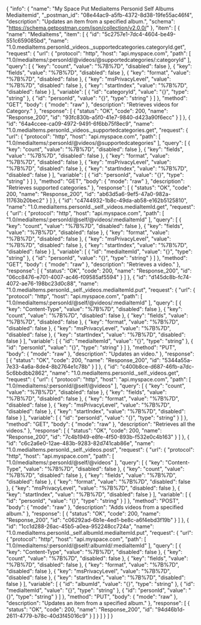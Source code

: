 {
  "info": {
    "name": "My Space Put Mediaitems Personid Self Albums Mediaitemid",
    "_postman_id": "08e44ac9-a5fb-4372-8d38-19fe55ac46f4",
    "description": "Updates an item from a specified album.",
    "schema": "https://schema.getpostman.com/json/collection/v2.0.0/"
  },
  "item": [
    {
      "name": "MediaItems",
      "item": [
        {
          "id": "5c2757e1-7dc4-4604-be49-551c659085bd",
          "name": "1.0.mediaItems.personId._videos._supportedcategories.categoryId.get",
          "request": {
            "url": {
              "protocol": "http",
              "host": "api.myspace.com",
              "path": [
                "1.0/mediaItems/:personId/@videos/@supportedcategories/:categoryId"
              ],
              "query": [
                {
                  "key": "count",
                  "value": "%7B%7D",
                  "disabled": false
                },
                {
                  "key": "fields",
                  "value": "%7B%7D",
                  "disabled": false
                },
                {
                  "key": "format",
                  "value": "%7B%7D",
                  "disabled": false
                },
                {
                  "key": "msPrivacyLevel",
                  "value": "%7B%7D",
                  "disabled": false
                },
                {
                  "key": "startIndex",
                  "value": "%7B%7D",
                  "disabled": false
                }
              ],
              "variable": [
                {
                  "id": "categoryId",
                  "value": "{}",
                  "type": "string"
                },
                {
                  "id": "personId",
                  "value": "{}",
                  "type": "string"
                }
              ]
            },
            "method": "GET",
            "body": {
              "mode": "raw"
            },
            "description": "Retrieves videos for Category."
          },
          "response": [
            {
              "status": "OK",
              "code": 200,
              "name": "Response_200",
              "id": "93fc830b-a5f0-41e7-9840-d423a90f6ecc"
            }
          ]
        },
        {
          "id": "64a4ccee-ca09-4972-9491-6f6bb75f8ec9",
          "name": "1.0.mediaItems.personId._videos._supportedcategories.get",
          "request": {
            "url": {
              "protocol": "http",
              "host": "api.myspace.com",
              "path": [
                "1.0/mediaItems/:personId/@videos/@supportedcategories"
              ],
              "query": [
                {
                  "key": "count",
                  "value": "%7B%7D",
                  "disabled": false
                },
                {
                  "key": "fields",
                  "value": "%7B%7D",
                  "disabled": false
                },
                {
                  "key": "format",
                  "value": "%7B%7D",
                  "disabled": false
                },
                {
                  "key": "msPrivacyLevel",
                  "value": "%7B%7D",
                  "disabled": false
                },
                {
                  "key": "startIndex",
                  "value": "%7B%7D",
                  "disabled": false
                }
              ],
              "variable": [
                {
                  "id": "personId",
                  "value": "{}",
                  "type": "string"
                }
              ]
            },
            "method": "GET",
            "body": {
              "mode": "raw"
            },
            "description": "Retrieves supported categories."
          },
          "response": [
            {
              "status": "OK",
              "code": 200,
              "name": "Response_200",
              "id": "ab63d5a6-9ef5-47a0-982a-11763b20bec2"
            }
          ]
        },
        {
          "id": "c4744932-1b8c-49da-ab58-e162b5125810",
          "name": "1.0.mediaItems.personId._self._videos.mediaItemId.get",
          "request": {
            "url": {
              "protocol": "http",
              "host": "api.myspace.com",
              "path": [
                "1.0/mediaItems/:personId/@self/@videos/:mediaItemId"
              ],
              "query": [
                {
                  "key": "count",
                  "value": "%7B%7D",
                  "disabled": false
                },
                {
                  "key": "fields",
                  "value": "%7B%7D",
                  "disabled": false
                },
                {
                  "key": "format",
                  "value": "%7B%7D",
                  "disabled": false
                },
                {
                  "key": "msPrivacyLevel",
                  "value": "%7B%7D",
                  "disabled": false
                },
                {
                  "key": "startIndex",
                  "value": "%7B%7D",
                  "disabled": false
                }
              ],
              "variable": [
                {
                  "id": "mediaItemId",
                  "value": "{}",
                  "type": "string"
                },
                {
                  "id": "personId",
                  "value": "{}",
                  "type": "string"
                }
              ]
            },
            "method": "GET",
            "body": {
              "mode": "raw"
            },
            "description": "Retrieves a video."
          },
          "response": [
            {
              "status": "OK",
              "code": 200,
              "name": "Response_200",
              "id": "06cc8476-e701-4007-ac46-f09585af5594"
            }
          ]
        },
        {
          "id": "d145dc8b-fc74-4072-ae76-198bc23d0c88",
          "name": "1.0.mediaItems.personId._self._videos.mediaItemId.put",
          "request": {
            "url": {
              "protocol": "http",
              "host": "api.myspace.com",
              "path": [
                "1.0/mediaItems/:personId/@self/@videos/:mediaItemId"
              ],
              "query": [
                {
                  "key": "Content-Type",
                  "value": "%7B%7D",
                  "disabled": false
                },
                {
                  "key": "count",
                  "value": "%7B%7D",
                  "disabled": false
                },
                {
                  "key": "fields",
                  "value": "%7B%7D",
                  "disabled": false
                },
                {
                  "key": "format",
                  "value": "%7B%7D",
                  "disabled": false
                },
                {
                  "key": "msPrivacyLevel",
                  "value": "%7B%7D",
                  "disabled": false
                },
                {
                  "key": "startIndex",
                  "value": "%7B%7D",
                  "disabled": false
                }
              ],
              "variable": [
                {
                  "id": "mediaItemId",
                  "value": "{}",
                  "type": "string"
                },
                {
                  "id": "personId",
                  "value": "{}",
                  "type": "string"
                }
              ]
            },
            "method": "PUT",
            "body": {
              "mode": "raw"
            },
            "description": "Updates an video."
          },
          "response": [
            {
              "status": "OK",
              "code": 200,
              "name": "Response_200",
              "id": "5344a55a-7e33-4a6a-8de4-8b2764e1c78b"
            }
          ]
        },
        {
          "id": "c400b8ce-d687-46fb-a7dc-5c6bbdbb2862",
          "name": "1.0.mediaItems.personId._self._videos.get",
          "request": {
            "url": {
              "protocol": "http",
              "host": "api.myspace.com",
              "path": [
                "1.0/mediaItems/:personId/@self/@videos"
              ],
              "query": [
                {
                  "key": "count",
                  "value": "%7B%7D",
                  "disabled": false
                },
                {
                  "key": "fields",
                  "value": "%7B%7D",
                  "disabled": false
                },
                {
                  "key": "format",
                  "value": "%7B%7D",
                  "disabled": false
                },
                {
                  "key": "msPrivacyLevel",
                  "value": "%7B%7D",
                  "disabled": false
                },
                {
                  "key": "startIndex",
                  "value": "%7B%7D",
                  "disabled": false
                }
              ],
              "variable": [
                {
                  "id": "personId",
                  "value": "{}",
                  "type": "string"
                }
              ]
            },
            "method": "GET",
            "body": {
              "mode": "raw"
            },
            "description": "Retrieves all the videos."
          },
          "response": [
            {
              "status": "OK",
              "code": 200,
              "name": "Response_200",
              "id": "7c4b1949-e8fe-4f50-893b-f532e0c4b163"
            }
          ]
        },
        {
          "id": "c6c2a6e0-12ae-483b-9283-82d741cab86e",
          "name": "1.0.mediaItems.personId._self._videos.post",
          "request": {
            "url": {
              "protocol": "http",
              "host": "api.myspace.com",
              "path": [
                "1.0/mediaItems/:personId/@self/@videos"
              ],
              "query": [
                {
                  "key": "Content-Type",
                  "value": "%7B%7D",
                  "disabled": false
                },
                {
                  "key": "count",
                  "value": "%7B%7D",
                  "disabled": false
                },
                {
                  "key": "fields",
                  "value": "%7B%7D",
                  "disabled": false
                },
                {
                  "key": "format",
                  "value": "%7B%7D",
                  "disabled": false
                },
                {
                  "key": "msPrivacyLevel",
                  "value": "%7B%7D",
                  "disabled": false
                },
                {
                  "key": "startIndex",
                  "value": "%7B%7D",
                  "disabled": false
                }
              ],
              "variable": [
                {
                  "id": "personId",
                  "value": "{}",
                  "type": "string"
                }
              ]
            },
            "method": "POST",
            "body": {
              "mode": "raw"
            },
            "description": "Adds videos from a specified album."
          },
          "response": [
            {
              "status": "OK",
              "code": 200,
              "name": "Response_200",
              "id": "c06292ad-6b1e-4ed1-be8c-a6f4ebd3f19b"
            }
          ]
        },
        {
          "id": "1cc1d288-26ac-45b5-a0ea-952248cc724a",
          "name": "1.0.mediaItems.personId._self.albumId.mediaItemId.put",
          "request": {
            "url": {
              "protocol": "http",
              "host": "api.myspace.com",
              "path": [
                "1.0/mediaItems/:personId/@self/:albumId/:mediaItemId"
              ],
              "query": [
                {
                  "key": "Content-Type",
                  "value": "%7B%7D",
                  "disabled": false
                },
                {
                  "key": "count",
                  "value": "%7B%7D",
                  "disabled": false
                },
                {
                  "key": "fields",
                  "value": "%7B%7D",
                  "disabled": false
                },
                {
                  "key": "format",
                  "value": "%7B%7D",
                  "disabled": false
                },
                {
                  "key": "msPrivacyLevel",
                  "value": "%7B%7D",
                  "disabled": false
                },
                {
                  "key": "startIndex",
                  "value": "%7B%7D",
                  "disabled": false
                }
              ],
              "variable": [
                {
                  "id": "albumId",
                  "value": "{}",
                  "type": "string"
                },
                {
                  "id": "mediaItemId",
                  "value": "{}",
                  "type": "string"
                },
                {
                  "id": "personId",
                  "value": "{}",
                  "type": "string"
                }
              ]
            },
            "method": "PUT",
            "body": {
              "mode": "raw"
            },
            "description": "Updates an item from a specified album."
          },
          "response": [
            {
              "status": "OK",
              "code": 200,
              "name": "Response_200",
              "id": "94d46b1d-2611-4779-b78c-40d3f45016c9"
            }
          ]
        }
      ]
    }
  ]
}